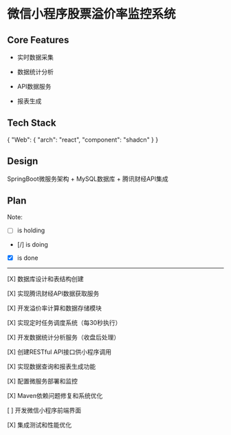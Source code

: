 # 微信小程序股票溢价率监控系统

## Core Features

- 实时数据采集

- 数据统计分析

- API数据服务

- 报表生成

## Tech Stack

{
  "Web": {
    "arch": "react",
    "component": "shadcn"
  }
}

## Design

SpringBoot微服务架构 + MySQL数据库 + 腾讯财经API集成

## Plan

Note: 

- [ ] is holding
- [/] is doing
- [X] is done

---

[X] 数据库设计和表结构创建

[X] 实现腾讯财经API数据获取服务

[X] 开发溢价率计算和数据存储模块

[X] 实现定时任务调度系统（每30秒执行）

[X] 开发数据统计分析服务（收盘后处理）

[X] 创建RESTful API接口供小程序调用

[X] 实现数据查询和报表生成功能

[X] 配置微服务部署和监控

[X] Maven依赖问题修复和系统优化

[ ] 开发微信小程序前端界面

[X] 集成测试和性能优化
